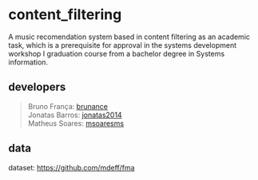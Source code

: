 # content_filtering
A music recomendation system based in content filtering as an academic task, which is a prerequisite for approval in the systems development workshop I graduation course from a bachelor degree in Systems information.

## developers
> Bruno França: <a href=https://github.com/brunance>brunance</a> <br>
> Jonatas Barros: <a href=https://github.com/jonatas2014>jonatas2014</a> <br>
> Matheus Soares: <a href=https://github.com/msoaresms>msoaresms</a> <br>

## data
dataset: https://github.com/mdeff/fma 
